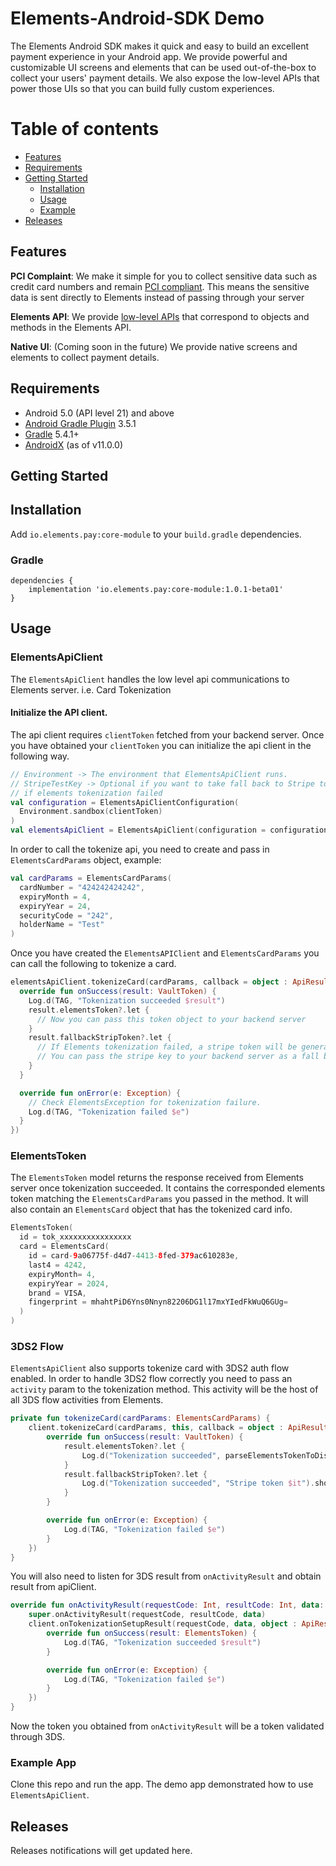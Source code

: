 # Elements-Android-SDK Demo

The Elements Android SDK makes it quick and easy to build an excellent payment experience in your Android app. We provide powerful and customizable UI screens and elements that can be used out-of-the-box to collect your users' payment details. We also expose the low-level APIs that power those UIs so that you can build fully custom experiences.

Table of contents
=================

<!--ts-->
   * [Features](#features)
   * [Requirements](#requirements)
   * [Getting Started](#getting-started)
      * [Installation](#installation)
      * [Usage](#usage)
      * [Example](#example-app)
   * [Releases](#releases)
<!--te-->

## Features

**PCI Complaint**: We make it simple for you to collect sensitive data such as credit card numbers and remain [PCI compliant](https://stripe.com/docs/security#pci-dss-guidelines). This means the sensitive data is sent directly to Elements instead of passing through your server

**Elements API**: We provide [low-level APIs](https://stripe.dev/stripe-ios/docs/Classes/STPAPIClient.html) that correspond to objects and methods in the Elements API.

**Native UI**: (Coming soon in the future) We provide native screens and elements to collect payment details.

## Requirements

* Android 5.0 (API level 21) and above
* [Android Gradle Plugin](https://developer.android.com/studio/releases/gradle-plugin) 3.5.1
* [Gradle](https://gradle.org/releases/) 5.4.1+
* [AndroidX](https://developer.android.com/jetpack/androidx/) (as of v11.0.0)

## Getting Started

## Installation

Add `io.elements.pay:core-module` to your `build.gradle` dependencies.

### Gradle
```
dependencies {
    implementation 'io.elements.pay:core-module:1.0.1-beta01'
}
```

## Usage

### ElementsApiClient

The `ElementsApiClient` handles the low level api communications to Elements server. i.e. Card Tokenization

#### Initialize the API client.

The api client requires `clientToken` fetched from your backend server. Once you have obtained your `clientToken` you can initialize the api client in the following way.

```kotlin
// Environment -> The environment that ElementsApiClient runs.
// StripeTestKey -> Optional if you want to take fall back to Stripe tokenization
// if elements tokenization failed
val configuration = ElementsApiClientConfiguration(
  Environment.sandbox(clientToken)
)
val elementsApiClient = ElementsApiClient(configuration = configuration)
```

In order to call the tokenize api, you need to create and pass in `ElementsCardParams` object, example:

```kotlin
val cardParams = ElementsCardParams(
  cardNumber = "424242424242",
  expiryMonth = 4,
  expiryYear = 24,
  securityCode = "242",
  holderName = "Test"
)
```

Once you have created the `ElementsAPIClient` and `ElementsCardParams` you can call the following to tokenize a card.

```kotlin
elementsApiClient.tokenizeCard(cardParams, callback = object : ApiResultCallback<VaultToken> {
  override fun onSuccess(result: VaultToken) {
    Log.d(TAG, "Tokenization succeeded $result")
    result.elementsToken?.let {
      // Now you can pass this token object to your backend server
    }
    result.fallbackStripToken?.let { 
      // If Elements tokenization failed, a stripe token will be generated if you have provided the `stripePublishableKey`
      // You can pass the stripe key to your backend server as a fall back.
    }
  }

  override fun onError(e: Exception) {
    // Check ElementsException for tokenization failure.
    Log.d(TAG, "Tokenization failed $e")
  }
})
```

### ElementsToken

The `ElementsToken` model returns the response received from Elements server once tokenization succeeded. It contains the corresponded elements token matching the `ElementsCardParams` you passed in the method. It will also contain an `ElementsCard` object that has the tokenized card info.

```kotlin
ElementsToken(
  id = tok_xxxxxxxxxxxxxxxx
  card = ElementsCard(
    id = card-9a06775f-d4d7-4413-8fed-379ac610283e, 
    last4 = 4242, 
    expiryMonth= 4,
    expiryYear = 2024, 
    brand = VISA, 
    fingerprint = mhahtPiD6Yns0Nnyn82206DG1l17mxYIedFkWuQ6GUg=
  )
)
```

### 3DS2 Flow ###

`ElementsApiClient` also supports tokenize card with 3DS2 auth flow enabled. In order to handle 3DS2 flow correctly you need to pass an `activity` param to the tokenization method. This activity will be the host of all 3DS flow activities from Elements.

```kotlin
private fun tokenizeCard(cardParams: ElementsCardParams) {
    client.tokenizeCard(cardParams, this, callback = object : ApiResultCallback<VaultToken> {
        override fun onSuccess(result: VaultToken) {
            result.elementsToken?.let {
                Log.d("Tokenization succeeded", parseElementsTokenToDisplayString(it)).show()
            }
            result.fallbackStripToken?.let {
                Log.d("Tokenization succeeded", "Stripe token $it").show()
            }
        }

        override fun onError(e: Exception) {
            Log.d(TAG, "Tokenization failed $e")
        }
    })
}
```
You will also need to listen for 3DS result from `onActivityResult` and obtain result from apiClient.
```kotlin
override fun onActivityResult(requestCode: Int, resultCode: Int, data: Intent?) {
    super.onActivityResult(requestCode, resultCode, data)
    client.onTokenizationSetupResult(requestCode, data, object : ApiResultCallback<ElementsToken> {
        override fun onSuccess(result: ElementsToken) {
            Log.d(TAG, "Tokenization succeeded $result")
        }

        override fun onError(e: Exception) {
            Log.d(TAG, "Tokenization failed $e")
        }
    })
}
```
Now the token you obtained from `onActivityResult` will be a token validated through 3DS.

### Example App

Clone this repo and run the app. The demo app demonstrated how to use `ElementsApiClient`.

## Releases

Releases notifications will get updated here.
